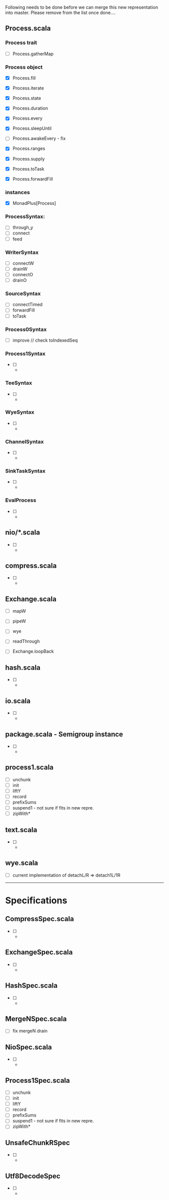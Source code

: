 Following needs to be done before we can merge this new representation into master. 
Please remove from the list once done....

## Process.scala

### Process trait
    
- [ ] Process.gatherMap

### Process object 
 
- [x] Process.fill
- [x] Process.iterate
- [x] Process.state
- [x] Process.duration
- [x] Process.every

- [x] Process.sleepUntil
- [ ] Process.awakeEvery - fix
- [x] Process.ranges
- [x] Process.supply
- [x] Process.toTask
- [x] Process.forwardFill


### instances

- [x] MonadPlus[Process]


### ProcessSyntax: 

- [ ] through_y
- [ ] connect
- [ ] feed

### WriterSyntax 
- [ ] connectW
- [ ] drainW
- [ ] connectO
- [ ] drainO

### SourceSyntax
- [ ] connectTimed
- [ ] forwardFill
- [ ] toTask

### Process0Syntax
- [ ] improve // check toIndexedSeq

### Process1Syntax
- [ ] *  

### TeeSyntax
- [ ] *

### WyeSyntax
- [ ] *

### ChannelSyntax
- [ ] *

### SinkTaskSyntax
- [ ] *

### EvalProcess
- [ ] *



## nio/*.scala
- [ ] * 

## compress.scala
- [ ] *

## Exchange.scala
- [ ] mapW
- [ ] pipeW
- [ ] wye
- [ ] readThrough
- [ ] Exchange.loopBack

 
## hash.scala
- [ ] *

## io.scala
- [ ] *

## package.scala - Semigroup instance
- [ ] *
  
## process1.scala 
- [ ] unchunk 
- [ ] init
- [ ] liftY
- [ ] record
- [ ] prefixSums
- [ ] suspend1 - not sure if fits in new repre.
- [ ] zipWith*

## text.scala
- [ ] *
 
## wye.scala 
- [ ] current implementation of detachL/R => detach1L/1R

-----

# Specifications

## CompressSpec.scala
- [ ] *

## ExchangeSpec.scala
- [ ] *

## HashSpec.scala
- [ ] *

## MergeNSpec.scala
- [ ] fix mergeN drain

## NioSpec.scala
- [ ] *
 
## Process1Spec.scala
- [ ] unchunk 
- [ ] init
- [ ] liftY
- [ ] record
- [ ] prefixSums
- [ ] suspend1 - not sure if fits in new repre.
- [ ] zipWith* 
 
## UnsafeChunkRSpec
- [ ] *
 
## Utf8DecodeSpec 
- [ ] *
    
